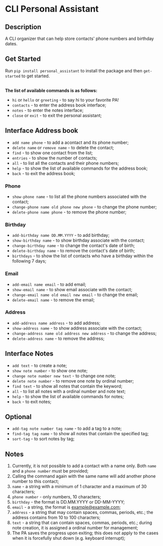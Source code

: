 # CLI Personal Assistant

## Description
A CLI organizer that can help store contacts' phone numbers and birthday dates.

## Get Started

Run `pip install personal_assistant` to install the package and then `get-started` to get started.<br><br>

**The list of available commands is as follows:**

- `hi` or `hello` or `greeting` - to say hi to your favorite PA!
- `contacts` - to enter the address book interface;
- `notes` - to enter the notes interface;
- `close` or `exit` - to exit the personal assistant;

## Interface Address book

- `add name phone` - to add a acontact and its phone number;
- `delete name` or `remove name` - to delete the contact;
- `find` - to show one contact from the list;
- `entries` - to show the number of contacts;
- `all` - to list all the contacts and their phone numbers;
- `help` - to show the list of available commands for the address book;
- `back` - to exit the address book;

### Phone
- `show-phone name` - to list all the phone numbers associated with the contact; 
- `change-phone name old phone new phone` - to change the phone number;
- `delete-phone name phone` - to remove the phone number;

### Birthday
- `add-birthday name DD.MM.YYYY` - to add birthday;
- `show-birthday name` - to show birthday associate with the contact;
- `change-birthday name` - to change the contact's date of birth;
- `delete-birthday name` - to remove the contact's date of birth;
- `birthdays` - to show the list of contacts who have a birthday within the following 7 days;

### Email
- `add-email name email` - to add email;
- `show-email name` - to show email associate with the contact;
- `change-email name old email new email` - to change the email;
- `delete-email name` - to remove the email;

### Address
- `add-address name address` - to add address;
- `show-address name` - to show address associate with the contact;
- `change-address name old address new address` - to change the address;
- `delete-address name` - to remove the address;

## Interface Notes

- `add text` - to create a note;
- `show note number` - to show one note;
- `change note number new text` - to change one note;
- `delete note number` - to remove one note by ordinal number;
- `find text` - to show all notes that contain the keyword;
- `all` - to list all notes with a ordinal number and note text;
- `help` - to show the list of available commands for notes;
- `back` - to exit notes;

## Optional

- `add-tag note number tag name` - to add a tag to a note;
- `find-tag tag name` - to show all notes that contain the specified tag;
- `sort-tag` - to sort notes by tag;

## Notes

1. Currently, it is not possible to add a contact with a name only. Both `name` and a `phone number` must be provided;
2. Calling the command again with the same name will add another phone number to this contact;
3. `name` - a string with a minimum of 1 character and a maximum of 30 characters;
4. `phone number` - only numbers, 10 characters;
5. `birthday` - the format is DD.MM.YYYY or DD-MM-YYYY;
6. `email` - a string, the format is example@example.com;
7. `address` - a string that may contain spaces, commas, periods, etc.; the address contains from 10 to 100 characters;
8. `text` - a string that can contain spaces, commas, periods, etc.; during note creation, it is assigned a ordinal number for management;
9. The PA saves the progress upon exiting; this does not apply to the cases when it is forcefully shut down (e.g. keyboard interrupt);